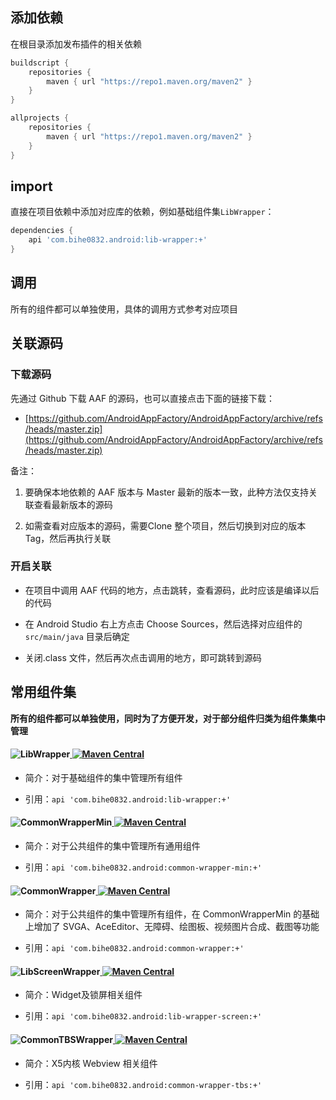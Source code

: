 ## 添加依赖

在根目录添加发布插件的相关依赖
```groovy
buildscript {  
    repositories {  
        maven { url "https://repo1.maven.org/maven2" }
    }  
}   

allprojects {  
    repositories {  
        maven { url "https://repo1.maven.org/maven2" }
    }  
}
```  
## import


直接在项目依赖中添加对应库的依赖，例如基础组件集`LibWrapper`：

```groovy
dependencies {
    api 'com.bihe0832.android:lib-wrapper:+'
}
```


## 调用

所有的组件都可以单独使用，具体的调用方式参考对应项目

## 关联源码

### 下载源码

先通过 Github 下载 AAF 的源码，也可以直接点击下面的链接下载：

- [https://github.com/AndroidAppFactory/AndroidAppFactory/archive/refs/heads/master.zip](https://github.com/AndroidAppFactory/AndroidAppFactory/archive/refs/heads/master.zip)

备注：

1. 要确保本地依赖的 AAF 版本与 Master 最新的版本一致，此种方法仅支持关联查看最新版本的源码

2. 如需查看对应版本的源码，需要Clone 整个项目，然后切换到对应的版本Tag，然后再执行关联

### 开启关联

- 在项目中调用 AAF 代码的地方，点击跳转，查看源码，此时应该是编译以后的代码

- 在 Android Studio 右上方点击 Choose Sources，然后选择对应组件的 `src/main/java` 目录后确定

- 关闭.class 文件，然后再次点击调用的地方，即可跳转到源码

## 常用组件集

**所有的组件都可以单独使用，同时为了方便开发，对于部分组件归类为组件集集中管理** 


#### ![LibWrapper](https://img.shields.io/badge/AndroidAppFactory-LibWrapper-brightgreen)[ ![Maven Central](https://img.shields.io/maven-central/v/com.bihe0832.android/lib-wrapper) ](https://search.maven.org/artifact/com.bihe0832.android/lib-wrapper)


- 简介：对于基础组件的集中管理所有组件

- 引用：`api 'com.bihe0832.android:lib-wrapper:+'`

#### ![CommonWrapperMin](https://img.shields.io/badge/AndroidAppFactory-CommonWrapperMin-brightgreen)[ ![Maven Central](https://img.shields.io/maven-central/v/com.bihe0832.android/common-wrapper-min) ](https://search.maven.org/artifact/com.bihe0832.android/common-wrapper-min)

- 简介：对于公共组件的集中管理所有通用组件

- 引用：`api 'com.bihe0832.android:common-wrapper-min:+'`

    
#### ![CommonWrapper](https://img.shields.io/badge/AndroidAppFactory-CommonWrapper-brightgreen)[ ![Maven Central](https://img.shields.io/maven-central/v/com.bihe0832.android/common-wrapper) ](https://search.maven.org/artifact/com.bihe0832.android/common-wrapper)

- 简介：对于公共组件的集中管理所有组件，在 CommonWrapperMin 的基础上增加了 SVGA、AceEditor、无障碍、绘图板、视频图片合成、截图等功能

- 引用：`api 'com.bihe0832.android:common-wrapper:+'`


#### ![LibScreenWrapper](https://img.shields.io/badge/AndroidAppFactory-LibScreenWrapper-brightgreen)[ ![Maven Central](https://img.shields.io/maven-central/v/com.bihe0832.android/lib-wrapper-screen) ](https://search.maven.org/artifact/com.bihe0832.android/lib-wrapper-screen)


- 简介：Widget及锁屏相关组件

- 引用：`api 'com.bihe0832.android:lib-wrapper-screen:+'`

#### ![CommonTBSWrapper](https://img.shields.io/badge/AndroidAppFactory-CommonTBSWrapper-brightgreen)[ ![Maven Central](https://img.shields.io/maven-central/v/com.bihe0832.android/common-wrapper-tbs) ](https://search.maven.org/artifact/com.bihe0832.android/common-wrapper-tbs)


- 简介：X5内核 Webview 相关组件

- 引用：`api 'com.bihe0832.android:common-wrapper-tbs:+'`
